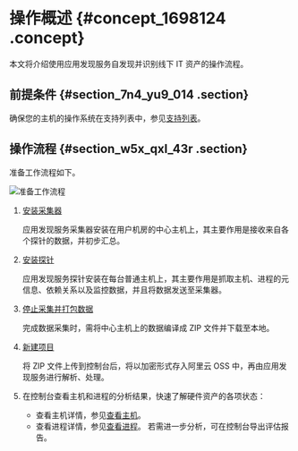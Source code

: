 # 操作概述 {#concept_1698124 .concept}

本文将介绍使用应用发现服务自发现并识别线下 IT 资产的操作流程。

## 前提条件 {#section_7n4_yu9_014 .section}

确保您的主机的操作系统在支持列表中，参见[支持列表](cn.zh-CN/操作指南/参考信息/支持列表.md#)。

## 操作流程 {#section_w5x_qxl_43r .section}

准备工作流程如下。

![准备工作流程](http://static-aliyun-doc.oss-cn-hangzhou.aliyuncs.com/assets/img/1345967/156741790756328_zh-CN.png)

1.  [安装采集器](cn.zh-CN/操作指南/准备工作/安装采集器.md#) 

    应用发现服务采集器安装在用户机房的中心主机上，其主要作用是接收来自各个探针的数据，并初步汇总。

2.  [安装探针](cn.zh-CN/操作指南/准备工作/安装探针.md#) 

    应用发现服务探针安装在每台普通主机上，其主要作用是抓取主机、进程的元信息、依赖关系以及监控数据，并且将数据发送至采集器。

3.  [停止采集并打包数据](cn.zh-CN/操作指南/准备工作/新建项目.md#ul_80k_h9y_xlv) 

    完成数据采集时，需将中心主机上的数据编译成 ZIP 文件并下载至本地。

4.  [新建项目](cn.zh-CN/操作指南/准备工作/新建项目.md#) 

    将 ZIP 文件上传到控制台后，将以加密形式存入阿里云 OSS 中，再由应用发现服务进行解析、处理。

5.  在控制台查看主机和进程的分析结果，快速了解硬件资产的各项状态：

    -   查看主机详情，参见[查看主机](cn.zh-CN/操作指南/控制台指南/查看主机.md#)。
    -   查看进程详情，参见[查看进程](cn.zh-CN/操作指南/控制台指南/查看进程.md#)。
    若需进一步分析，可在控制台导出评估报告。



